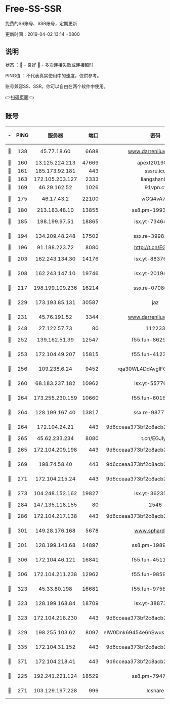 # Free-SS-SSR

免费的SS账号、SSR账号，定期更新

更新时间：2019-04-02 13:14 +0800

## 说明

状态     ：🙂 - 良好 🙁 - 多次连接失败或连接超时

PING值   ：不代表真实使用中的速度，仅供参考。

账号兼容SS、SSR，你可以自由在两个软件中使用。

👉[扫码页面](https://liesauer.github.io/Free-SS-SSR/)👈

## 账号

|-|PING|服务器|端口|密码|加密方式|区域|
|:----:|:----:|:-----:|-----:|:----:|:----:|:----:|
|🙂|138|45.77.18.60|6688|www.darrenliuwei.com|aes-256-cfb|JP|
|🙂|160|13.125.224.213|47669|apext2019001|chacha20|KR|
|🙂|161|185.173.92.181|443|sssru.icu|rc4-md5|RU|
|🙂|163|172.105.203.127|2333|liangshanbo|chacha20|JP|
|🙂|169|46.29.162.52|1026|91vpn.cf|rc4-md5|RU|
|🙂|175|46.17.43.2|22100|wGQ4vA7D|aes-256-gcm|RU|
|🙂|180|213.183.48.10|13855|ss8.pm-19938784|rc4-md5|RU|
|🙂|185|198.199.97.51|18865|isx.yt-73464037|aes-256-cfb|US|
|🙂|194|134.209.48.248|17502|ssx.re-39982582|aes-256-cfb|US|
|🙂|196|91.188.223.72|8080|http://t.cn/EGJIyrl|rc4-md5|RU|
|🙂|203|162.243.134.30|14176|isx.yt-88376949|aes-256-cfb|US|
|🙂|208|162.243.147.10|19746|isx.yt-20194011|aes-256-cfb|US|
|🙂|217|198.199.109.236|16214|ssx.re-07080602|aes-256-cfb|US|
|🙂|229|173.193.85.131|30587|jaz|aes-256-cfb|US|
|🙂|231|45.76.191.52|3344|www.darrenliuwei.com|aes-256-cfb|AU|
|🙂|248|27.122.57.73|80|112233|chacha20|HK|
|🙂|252|139.162.51.39|12547|f55.fun-86298240|aes-256-cfb|SG|
|🙂|253|172.104.49.207|15815|f55.fun-41236190|aes-256-cfb|SG|
|🙂|256|109.238.6.24|9452|rqa30WL4DdAvgIFG6Fs3znzTa|aes-256-cfb|FR|
|🙂|260|68.183.237.182|10962|isx.yt-55776623|aes-256-cfb|SG|
|🙂|264|173.255.230.159|10660|f55.fun-60161528|aes-256-cfb|US|
|🙂|264|128.199.167.40|13817|ssx.re-98777961|aes-256-cfb|SG|
|🙂|264|172.104.24.21|443|9d6cceaa373bf2c8acb22e60b6a58be6|aes-256-cfb|US|
|🙂|265|45.62.233.234|8080|t.cn/EGJIyrl|rc4-md5|CA|
|🙂|265|172.104.209.198|443|9d6cceaa373bf2c8acb22e60b6a58be6|aes-256-cfb|US|
|🙂|269|198.74.58.40|443|9d6cceaa373bf2c8acb22e60b6a58be6|aes-256-cfb|US|
|🙂|271|172.104.215.24|443|9d6cceaa373bf2c8acb22e60b6a58be6|aes-256-cfb|US|
|🙂|273|104.248.152.162|19827|isx.yt-36235120|aes-256-cfb|SG|
|🙂|284|147.135.118.155|80|2546|chacha20|US|
|🙂|286|172.104.217.138|443|9d6cceaa373bf2c8acb22e60b6a58be6|aes-256-cfb|US|
|🙂|301|149.28.176.168|5678|www.sphard.com|aes-256-cfb|SG|
|🙂|301|128.199.143.68|14897|ss8.pm-19893940|aes-256-cfb|SG|
|🙂|306|172.104.46.121|16841|f55.fun-45111251|aes-256-cfb|SG|
|🙂|306|172.104.211.238|12962|f55.fun-98592445|aes-256-cfb|US|
|🙂|323|45.33.80.198|16681|f55.fun-97588785|aes-256-cfb|US|
|🙂|323|128.199.168.84|18709|isx.yt-38873117|aes-256-cfb|SG|
|🙂|323|172.104.218.230|443|9d6cceaa373bf2c8acb22e60b6a58be6|aes-256-cfb|US|
|🙂|329|198.255.103.62|8097|eIW0Dnk69454e6nSwuspv9DmS201tQ0D|aes-256-cfb|US|
|🙂|335|172.104.31.152|443|9d6cceaa373bf2c8acb22e60b6a58be6|aes-256-cfb|US|
|🙂|371|172.104.218.41|443|9d6cceaa373bf2c8acb22e60b6a58be6|aes-256-cfb|US|
|🙂|225|192.241.221.124|18529|ss8.pm-79474196|aes-256-cfb|US|
|🙂|271|103.129.197.228|999|lcshare|aes-256-cfb|US|
